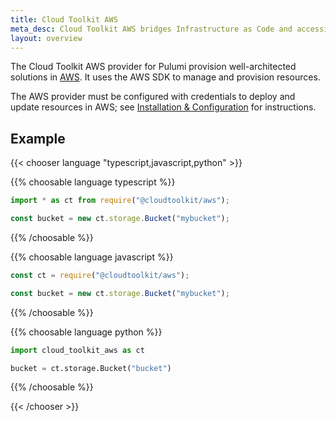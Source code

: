 ```yaml
---
title: Cloud Toolkit AWS
meta_desc: Cloud Toolkit AWS bridges Infrastructure as Code and accessibility, allowing users to manage their infrastructure by leveraging real-world usage and patterns.
layout: overview
---
```


The Cloud Toolkit AWS provider for Pulumi provision well-architected solutions in [AWS](https://aws.amazon.com/). It uses the AWS SDK to manage and provision resources.

The AWS provider must be configured with credentials to deploy and update resources in AWS; see [Installation & Configuration](./installation-configuration/) for instructions.

## Example

{{< chooser language "typescript,javascript,python" >}}

{{% choosable language typescript %}}

```typescript
import * as ct from require("@cloudtoolkit/aws");

const bucket = new ct.storage.Bucket("mybucket");
```

{{% /choosable %}}

{{% choosable language javascript %}}

```typescript
const ct = require("@cloudtoolkit/aws");

const bucket = new ct.storage.Bucket("mybucket");
```

{{% /choosable %}}

{{% choosable language python %}}

```python
import cloud_toolkit_aws as ct

bucket = ct.storage.Bucket("bucket")
```

{{% /choosable %}}

{{< /chooser >}}
